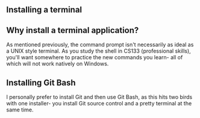 ## Installing a terminal 

## Why install a terminal application?
As mentioned previously, the command prompt isn't necessarily as ideal as a UNIX style terminal. As you study the shell in CS133 (professional skills), you'll want somewhere to practice the new commands you learn- all of which will not work natively on Windows.

## Installing Git Bash
I personally prefer to install Git and then use Git Bash, as this hits two birds with one installer- you install Git source control and a pretty terminal at the same time.
